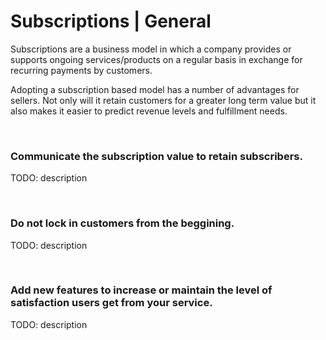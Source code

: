 # Subscriptions | General

Subscriptions are a business model in which a company provides or supports ongoing services/products on a regular basis in exchange for recurring payments by customers.

Adopting a subscription based model has a number of advantages for sellers. Not only will it retain customers for a greater long term value but it also makes
it easier to predict revenue levels and fulfillment needs.

<br>


### Communicate the subscription value to retain subscribers.

TODO: description

<br>


### Do not lock in customers from the beggining.

TODO: description

<br>


### Add new features to increase or maintain the level of satisfaction users get from your service.

TODO: description

<br>


